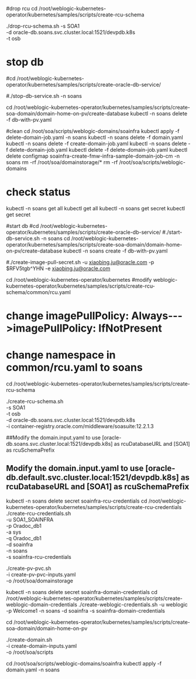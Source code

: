 #drop rcu
cd /root/weblogic-kubernetes-operator/kubernetes/samples/scripts/create-rcu-schema

./drop-rcu-schema.sh -s SOA1 \
  -d oracle-db.soans.svc.cluster.local:1521/devpdb.k8s \
  -t osb 
  

 
# stop db
#cd /root/weblogic-kubernetes-operator/kubernetes/samples/scripts/create-oracle-db-service/

#./stop-db-service.sh -n soans

cd /root/weblogic-kubernetes-operator/kubernetes/samples/scripts/create-soa-domain/domain-home-on-pv/create-database
kubectl -n soans delete -f db-with-pv.yaml

#clean 
cd /root/soa/scripts/weblogic-domains/soainfra
kubectl apply -f delete-domain-job.yaml -n soans
kubectl -n soans delete -f domain.yaml
kubectl -n soans delete -f create-domain-job.yaml
kubectl -n soans delete -f delete-domain-job.yaml 
kubectl delete -f delete-domain-job.yaml 
kubectl delete configmap soainfra-create-fmw-infra-sample-domain-job-cm -n soans
rm -rf /root/soa/domainstorage/*
rm -rf /root/soa/scripts/weblogic-domains



# check status
kubectl -n soans get all
kubectl get all
kubectl -n soans get secret
kubectl get secret


#start db
#cd /root/weblogic-kubernetes-operator/kubernetes/samples/scripts/create-oracle-db-service/
#./start-db-service.sh -n soans
cd /root/weblogic-kubernetes-operator/kubernetes/samples/scripts/create-soa-domain/domain-home-on-pv/create-database
kubectl -n soans create -f db-with-pv.yaml


#./create-image-pull-secret.sh -u xiaobing.ju@oracle.com -p $RFV5tgb^YHN -e xiaobing.ju@oracle.com 

cd /root/weblogic-kubernetes-operator/kubernetes
#modify weblogic-kubernetes-operator/kubernetes/samples/scripts/create-rcu-schema/common/rcu.yaml
#  change imagePullPolicy: Always--->imagePullPolicy: IfNotPresent 
# change namespace in common/rcu.yaml to soans


cd /root/weblogic-kubernetes-operator/kubernetes/samples/scripts/create-rcu-schema

./create-rcu-schema.sh \
  -s SOA1 \
  -t osb \
  -d oracle-db.soans.svc.cluster.local:1521/devpdb.k8s \
  -i container-registry.oracle.com/middleware/soasuite:12.2.1.3

##Modify the domain.input.yaml to use [oracle-db.soans.svc.cluster.local:1521/devpdb.k8s] as rcuDatabaseURL and [SOA1] as rcuSchemaPrefix 
## Modify the domain.input.yaml to use [oracle-db.default.svc.cluster.local:1521/devpdb.k8s] as rcuDatabaseURL and [SOA1] as rcuSchemaPrefix 


kubectl -n soans delete secret soainfra-rcu-credentials
cd /root/weblogic-kubernetes-operator/kubernetes/samples/scripts/create-rcu-credentials
./create-rcu-credentials.sh \
  -u SOA1_SOAINFRA \
  -p Oradoc_db1 \
  -a sys \
  -q Oradoc_db1 \
  -d soainfra \
  -n soans \
  -s soainfra-rcu-credentials

  
./create-pv-pvc.sh \
  -i create-pv-pvc-inputs.yaml \
  -o /root/soa/domainstorage

kubectl -n soans delete secret soainfra-domain-credentials
cd /root/weblogic-kubernetes-operator/kubernetes/samples/scripts/create-weblogic-domain-credentials
./create-weblogic-credentials.sh -u weblogic -p Welcome1 -n soans -d soainfra -s soainfra-domain-credentials

cd /root/weblogic-kubernetes-operator/kubernetes/samples/scripts/create-soa-domain/domain-home-on-pv

./create-domain.sh \
  -i create-domain-inputs.yaml \
  -o /root/soa/scripts
  
cd /root/soa/scripts/weblogic-domains/soainfra
kubectl apply -f domain.yaml -n soans
  
  
  
